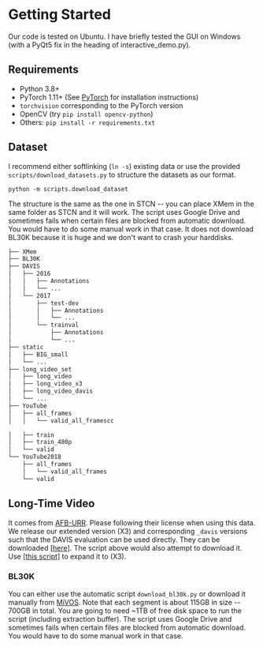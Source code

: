 # Getting Started

Our code is tested on Ubuntu. I have briefly tested the GUI on Windows (with a PyQt5 fix in the heading of interactive_demo.py).

## Requirements

* Python 3.8+
* PyTorch 1.11+ (See [PyTorch](https://pytorch.org/) for installation instructions)
* `torchvision` corresponding to the PyTorch version
* OpenCV (try `pip install opencv-python`)
* Others: `pip install -r requirements.txt`

## Dataset

I recommend either softlinking (`ln -s`) existing data or use the provided `scripts/download_datasets.py` to structure the datasets as our format.

`python -m scripts.download_dataset`

The structure is the same as the one in STCN -- you can place XMem in the same folder as STCN and it will work.
The script uses Google Drive and sometimes fails when certain files are blocked from automatic download. You would have to do some manual work in that case.
It does not download BL30K because it is huge and we don't want to crash your harddisks.

```bash
├── XMem
├── BL30K
├── DAVIS
│   ├── 2016
│   │   ├── Annotations
│   │   └── ...
│   └── 2017
│       ├── test-dev
│       │   ├── Annotations
│       │   └── ...
│       └── trainval
│           ├── Annotations
│           └── ...
├── static
│   ├── BIG_small
│   └── ...
├── long_video_set
│   ├── long_video
│   ├── long_video_x3
│   ├── long_video_davis
│   └── ...
├── YouTube
│   ├── all_frames
│   │   └── valid_all_framescc

│   ├── train
│   ├── train_480p
│   └── valid
└── YouTube2018
    ├── all_frames
    │   └── valid_all_frames
    └── valid
```

## Long-Time Video

It comes from [AFB-URR](https://github.com/xmlyqing00/AFB-URR). Please following their license when using this data. We release our extended version (X3) and corresponding `_davis` versions such that the DAVIS evaluation can be used directly. They can be downloaded [[here]](https://drive.google.com/uc?id=100MxAuV0_UL20ca5c-5CNpqQ5QYPDSoz). The script above would also attempt to download it. Use [[this script]](https://github.com/hkchengrex/XMem/blob/main/scripts/expand_long_vid.py) to expand it to (X3).

### BL30K

You can either use the automatic script `download_bl30k.py` or download it manually from [MiVOS](https://github.com/hkchengrex/MiVOS/#bl30k). Note that each segment is about 115GB in size -- 700GB in total. You are going to need ~1TB of free disk space to run the script (including extraction buffer).
The script uses Google Drive and sometimes fails when certain files are blocked from automatic download. You would have to do some manual work in that case.
